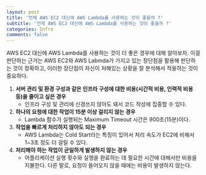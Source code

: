 ```yaml
---
layout: post
title: '언제 AWS EC2 대신에 AWS Lambda를 사용하는 것이 좋을까 ?'
subtitle: '언제 AWS EC2 대신에 AWS Lambda를 사용하는 것이 좋을까 ?'
categories: Infra
comments: false
---
```


AWS EC2 대신에 AWS Lambda를 사용하는 것이 더 좋은 경우에 대해 알아보자. 이걸 판단하는 근거는 AWS EC2와 AWS Labmda가 가지고 있는 장단점을 활용해 판단하는 것이 정확하고, 이러한 장단점이 자신이 처해있는 상황을 잘 분석해서 적용하는 것이 중요하다.

1. **서버 관리 및 환경 구성과 같은 인프라 구성에 대한 비용(시간적 비용, 인력적 비용 등)을 줄이고 싶은 경우**
    - 인프라 구성 및 관리에 신경쓰지 않아도 돼서 코드 작성에 집중할 수 있다.
2. **하나의 요청에 대한 작업이 15분 이상 걸리지 않는 경우**
    - Lambda 함수가 실행되는 Maximum Timeout 시간은 900초(15분)이다.
3. **작업을 빠르게 처리하지 않아도 되는 경우**
    - AWS Lambda는 Cold Start라는 특징이 있어서 처리 속도가 EC2에 비해서 1~3초 정도 더 걸릴 수 있다.
4. **처리해야 하는 작업이 균일하게 발생하지 않는 경우**
    - 어플리케이션 실행 횟수와 실행을 완료하는 데 필요한 시간에 대해서만 비용을 지불한다. 다른 말로, 요청이 들어오지 않을 때에는 비용이 발생하지 않는다.